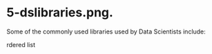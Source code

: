 # 5-dslibraries.png.
Some of the commonly used libraries used by Data Scientists include:


rdered list
